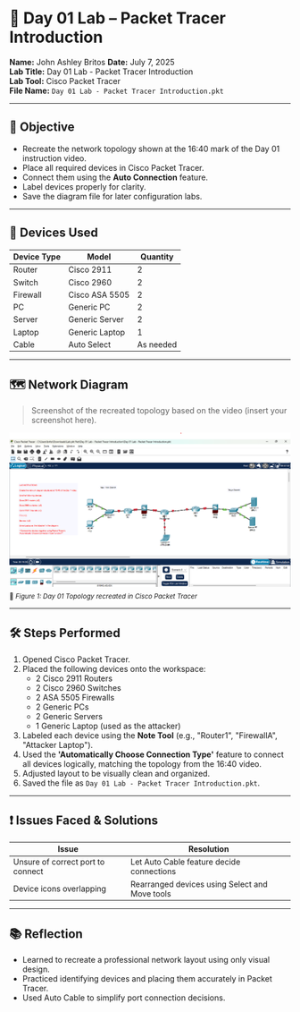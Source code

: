 # 🧾 Day 01 Lab – Packet Tracer Introduction 

**Name:** John Ashley Britos
**Date:** July 7, 2025  
**Lab Title:** Day 01 Lab - Packet Tracer Introduction  
**Lab Tool:** Cisco Packet Tracer  
**File Name:** `Day 01 Lab - Packet Tracer Introduction.pkt`

---

## 🎯 Objective

- Recreate the network topology shown at the 16:40 mark of the Day 01 instruction video.
- Place all required devices in Cisco Packet Tracer.
- Connect them using the **Auto Connection** feature.
- Label devices properly for clarity.
- Save the diagram file for later configuration labs.

---

## 🧰 Devices Used

| Device Type | Model         | Quantity |
|-------------|---------------|----------|
| Router      | Cisco 2911    | 2        |
| Switch      | Cisco 2960    | 2        |
| Firewall    | Cisco ASA 5505| 2        |
| PC          | Generic PC    | 2        |
| Server      | Generic Server| 2        |
| Laptop      | Generic Laptop| 1        |
| Cable       | Auto Select   | As needed| 

---

## 🗺️ Network Diagram

> Screenshot of the recreated topology based on the video (insert your screenshot here).

![Day 01 Topology](./assets/day1.png)  
<sub>📎 *Figure 1: Day 01 Topology recreated in Cisco Packet Tracer*</sub>

---

## 🛠️ Steps Performed

1. Opened Cisco Packet Tracer.
2. Placed the following devices onto the workspace:
    - 2 Cisco 2911 Routers
    - 2 Cisco 2960 Switches
    - 2 ASA 5505 Firewalls
    - 2 Generic PCs
    - 2 Generic Servers
    - 1 Generic Laptop (used as the attacker)
3. Labeled each device using the **Note Tool** (e.g., "Router1", "FirewallA", "Attacker Laptop").
4. Used the **'Automatically Choose Connection Type'** feature to connect all devices logically, matching the topology from the 16:40 video.
5. Adjusted layout to be visually clean and organized.
6. Saved the file as `Day 01 Lab - Packet Tracer Introduction.pkt`.

---

## ❗ Issues Faced & Solutions

| Issue                            | Resolution                                         |
|----------------------------------|----------------------------------------------------|
| Unsure of correct port to connect| Let Auto Cable feature decide connections          |
| Device icons overlapping         | Rearranged devices using Select and Move tools     |

---

## 📚 Reflection

- Learned to recreate a professional network layout using only visual design.
- Practiced identifying devices and placing them accurately in Packet Tracer.
- Used Auto Cable to simplify port connection decisions.
